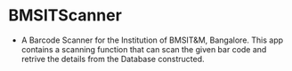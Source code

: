# BMSITScanner
* A Barcode Scanner for the Institution of BMSIT&M, Bangalore. This app contains a scanning function that can scan the given bar code and
retrive the details from the Database constructed.
